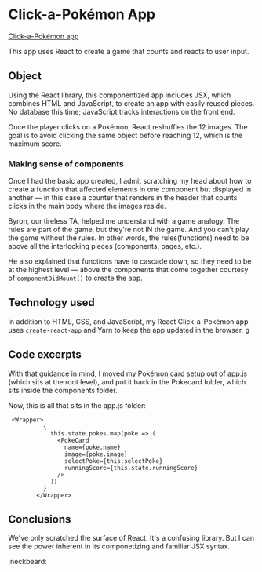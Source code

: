 # Click-a-Pokémon App
[Click-a-Pokémon app](https://nameless-garden-27229.herokuapp.com/)

This app uses React to create a game that counts and reacts to user input.

## Object

Using the React library, this componentized app includes JSX, which combines HTML and JavaScript, to create an app with easily reused pieces. No database this time; JavaScript tracks interactions on the front end. 

Once the player clicks on a Pokémon, React reshuffles the 12 images. The goal is to avoid  clicking the same object before reaching 12, which is the maximum score. 

### Making sense of components

Once I had the basic app created, I admit scratching my head about how to create a function that affected elements in one component but displayed in another &mdash; in this case a counter that renders in the header that counts clicks in the main body where the images reside. 

Byron, our tireless TA, helped me understand with a game analogy. The rules are part of the game, but they're not IN the game. And you can't play the game without the rules. In other words, the rules(functions) need to be above all the interlocking pieces (components, pages, etc.).

He also explained that functions have to cascade down, so they need to be at the highest level &mdash; above the components that come together courtesy of ```componentDidMount()``` to create the app. 

## Technology used

In addition to HTML, CSS, and JavaScript, my React Click-a-Pokémon app uses ```create-react-app``` and Yarn to keep the app updated in the browser. g

## Code excerpts

With that guidance in mind, I moved my Pokémon card setup out of app.js (which sits at the root level), and put it back in the Pokecard folder, which sits inside the components folder. 

Now, this is all that sits in the app.js folder:

```
 <Wrapper>
          {
            this.state.pokes.map(poke => (
              <PokeCard
                name={poke.name}
                image={poke.image}
                selectPoke={this.selectPoke}
                runningScore={this.state.runningScore}
              />
            ))
          }
        </Wrapper>
```

## Conclusions

We've only scratched the surface of React. It's a confusing library. But I can see the power inherent in its componetizing and familiar JSX syntax.

:neckbeard:
